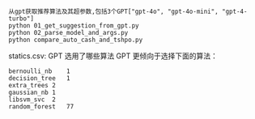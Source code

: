 ```
从gpt获取推荐算法及其超参数,包括3个GPT["gpt-4o", "gpt-4o-mini", "gpt-4-turbo"]
python 01_get_suggestion_from_gpt.py
python 02_parse_model_and_args.py
python compare_auto_cash_and_tshpo.py
```

statics.csv: GPT 选用了哪些算法
GPT 更倾向于选择下面的算法：

``` 算法名称    选择次数
bernoulli_nb	1 
decision_tree	1 
extra_trees	2 
gaussian_nb	1 
libsvm_svc	2 
random_forest	77
```